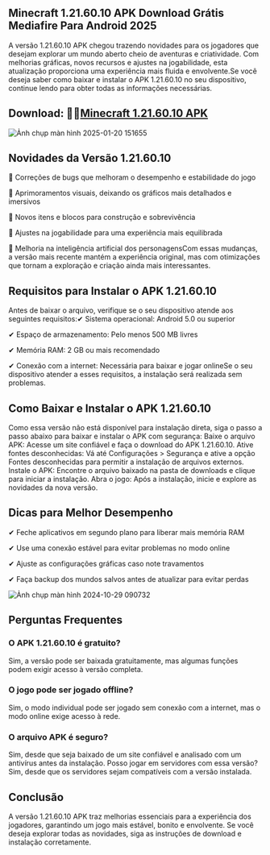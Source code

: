 ## Minecraft 1.21.60.10 APK Download Grátis Mediafire Para Android 2025
A versão 1.21.60.10 APK chegou trazendo novidades para os jogadores que desejam explorar um mundo aberto cheio de aventuras e criatividade. Com melhorias gráficas, novos recursos e ajustes na jogabilidade, esta atualização proporciona uma experiência mais fluida e envolvente.Se você deseja saber como baixar e instalar o APK 1.21.60.10 no seu dispositivo, continue lendo para obter todas as informações necessárias.

## Download: 🌈🍿[Minecraft 1.21.60.10 APK](https://minecraft-apk.pt.modilimitado.io)

![Ảnh chụp màn hình 2025-01-20 151655](https://github.com/user-attachments/assets/c3708230-2c6b-4131-aef4-a310183e180e)

## Novidades da Versão 1.21.60.10
🔹 Correções de bugs que melhoram o desempenho e estabilidade do jogo

🔹 Aprimoramentos visuais, deixando os gráficos mais detalhados e imersivos

🔹 Novos itens e blocos para construção e sobrevivência

🔹 Ajustes na jogabilidade para uma experiência mais equilibrada

🔹 Melhoria na inteligência artificial dos personagensCom essas mudanças, a versão mais recente mantém a experiência original, mas com otimizações que tornam a exploração e criação ainda mais interessantes.

## Requisitos para Instalar o APK 1.21.60.10
Antes de baixar o arquivo, verifique se o seu dispositivo atende aos seguintes requisitos:✔ Sistema operacional: Android 5.0 ou superior

✔ Espaço de armazenamento: Pelo menos 500 MB livres

✔ Memória RAM: 2 GB ou mais recomendado

✔ Conexão com a internet: Necessária para baixar e jogar onlineSe o seu dispositivo atender a esses requisitos, a instalação será realizada sem problemas.

## Como Baixar e Instalar o APK 1.21.60.10
Como essa versão não está disponível para instalação direta, siga o passo a passo abaixo para baixar e instalar o APK com segurança:
Baixe o arquivo APK: Acesse um site confiável e faça o download do APK 1.21.60.10.
Ative fontes desconhecidas: Vá até Configurações > Segurança e ative a opção Fontes desconhecidas para permitir a instalação de arquivos externos.
Instale o APK: Encontre o arquivo baixado na pasta de downloads e clique para iniciar a instalação.
Abra o jogo: Após a instalação, inicie e explore as novidades da nova versão.

## Dicas para Melhor Desempenho
✔ Feche aplicativos em segundo plano para liberar mais memória RAM

✔ Use uma conexão estável para evitar problemas no modo online

✔ Ajuste as configurações gráficas caso note travamentos

✔ Faça backup dos mundos salvos antes de atualizar para evitar perdas

![Ảnh chụp màn hình 2024-10-29 090732](https://github.com/user-attachments/assets/0d26414c-93fc-43db-9c5d-a51a9e6d2c71)

## Perguntas Frequentes

### O APK 1.21.60.10 é gratuito?
Sim, a versão pode ser baixada gratuitamente, mas algumas funções podem exigir acesso à versão completa.

### O jogo pode ser jogado offline?
Sim, o modo individual pode ser jogado sem conexão com a internet, mas o modo online exige acesso à rede.

### O arquivo APK é seguro?
Sim, desde que seja baixado de um site confiável e analisado com um antivírus antes da instalação.
Posso jogar em servidores com essa versão?
Sim, desde que os servidores sejam compatíveis com a versão instalada.

## Conclusão
A versão 1.21.60.10 APK traz melhorias essenciais para a experiência dos jogadores, garantindo um jogo mais estável, bonito e envolvente. Se você deseja explorar todas as novidades, siga as instruções de download e instalação corretamente.
